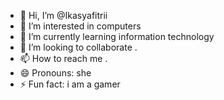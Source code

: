 - 👋 Hi, I’m @Ikasyafitrii
- 👀 I’m interested in computers
- 🌱 I’m currently learning information technology
- 💞️ I’m looking to collaborate  .
- 📫 How to reach me .
- 😄 Pronouns: she
- ⚡ Fun fact: i am a gamer

<!---
Ikasyafitrii/Ikasyafitrii is a ✨ special ✨ repository because its `README.md` (this file) appears on your GitHub profile.
You can click the Preview link to take a look at your changes.
--->

